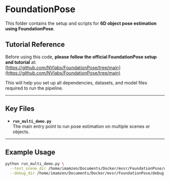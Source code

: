 # FoundationPose

This folder contains the setup and scripts for **6D object pose estimation using FoundationPose**.

## Tutorial Reference

Before using this code, **please follow the official FoundationPose setup and tutorial** at:  
[https://github.com/NVlabs/FoundationPose/tree/main](https://github.com/NVlabs/FoundationPose/tree/main)

This will help you set up all dependencies, datasets, and model files required to run the pipeline.

---

## Key Files

- **`run_multi_demo.py`**  
  The main entry point to run pose estimation on multiple scenes or objects.

---

## Example Usage

```bash
python run_multi_demo.py \
  --test_scene_dir /home/imamzen/Documents/Docker/mvsr/FoundationPose/demo_data/mustard0 \
  --debug_dir /home/imamzen/Documents/Docker/mvsr/FoundationPose/debug
